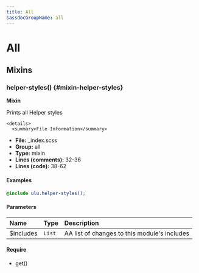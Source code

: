 ```yaml
---
title: All
sassdocGroupName: all
---
```



# All





## Mixins




<div class="sassdoc-item-header">

###  helper-styles() {#mixin-helper-styles}

  <div class="sassdoc-item-header__labels">
    <span class="tag tag--primary"><strong>Mixin</strong></span>
  </div>

</div>

  

Prints all Helper styles
    
    

    <details>
      <summary>File Information</summary>
- **File:** _index.scss
- **Group:** all
- **Type:** mixin
- **Lines (comments):** 32-36
- **Lines (code):** 38-62
    </details>
    

#### Examples

      


``` scss
@include ulu.helper-styles();
```
  

      

#### Parameters


|Name|Type|Description|
|:--|:--|:--|
|$includes|`List`|AA list of changes to this module's includes|

    

#### Require

- get()
  
  
  